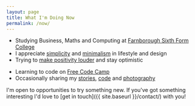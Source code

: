 ```yaml
---
layout: page
title: What I'm Doing Now
permalink: /now/
---
```


- Studying Business, Maths and Computing at [Farnborough Sixth Form College](http://www.farnborough.ac.uk)
- I appreciate [simplicity](https://www.reddit.com/r/simpleliving/) and [minimalism](https://www.reddit.com/r/minimalism/) in lifestyle and design
- Trying to [make positivity louder](https://www.youtube.com/watch?v=qaVu0WSU68g) and stay optimistic
<!-- - Learning AI on []() -->
- Learning to code on [Free Code Camp](https://www.freecodecamp.com)
- Occasionally sharing my [stories](https://blog.davison.io), [code](https://github.com/davisonio) and [photography](https://ello.co/davisonio)

I'm open to opportunities to try something new. If you've got something interesting I'd love to [get in touch]({{ site.baseurl }}/contact/) with you!
